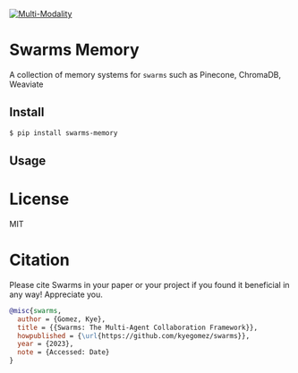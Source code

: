 [![Multi-Modality](agorabanner.png)](https://discord.gg/qUtxnK2NMf)


# Swarms Memory
A collection of memory systems for `swarms` such as Pinecone, ChromaDB, Weaviate

## Install
```bash
$ pip install swarms-memory
```


## Usage

# License
MIT


# Citation
Please cite Swarms in your paper or your project if you found it beneficial in any way! Appreciate you.

```bibtex
@misc{swarms,
  author = {Gomez, Kye},
  title = {{Swarms: The Multi-Agent Collaboration Framework}},
  howpublished = {\url{https://github.com/kyegomez/swarms}},
  year = {2023},
  note = {Accessed: Date}
}
```

